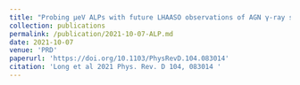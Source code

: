 ```yaml
---
title: "Probing μeV ALPs with future LHAASO observations of AGN γ-ray spectra"
collection: publications
permalink: /publication/2021-10-07-ALP.md
date: 2021-10-07
venue: 'PRD'
paperurl: 'https://doi.org/10.1103/PhysRevD.104.083014'
citation: 'Long et al 2021 Phys. Rev. D 104, 083014 '
---
```

